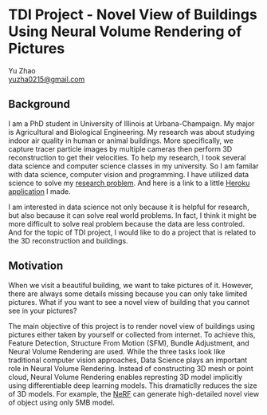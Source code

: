 # TDI Project - Novel View of Buildings Using Neural Volume Rendering of Pictures
Yu Zhao  
yuzha0215@gmail.com

## Background
I am a PhD student in University of Illinois at Urbana-Champaign. My major is Agricultural and Biological Engineering. 
My research was about studying indoor air quality in human or animal buildings. 
More specifically, we capture tracer particle images by multiple cameras then perform 3D reconstruction to get their velocities.
To help my research, I took several data science and computer science classes in my university. 
So I am familar with data science, computer vision and programming. I have utilized data science to solve my [research problem](https://yuzhao0215.github.io/ds_portfolio/projects/project1.html).
And here is a link to a little [Heroku application](https://yuzhao0215.github.io/ds_portfolio/projects/project2.html) I made. 

I am interested in data science not only because it is helpful for research, but also because it can solve real world problems.
In fact, I think it might be more difficult to solve real problem because the data are less controled.
And for the topic of TDI project, I would like to do a project that is related to the 3D reconstruction and buildings. 

## Motivation
When we visit a beautiful building, we want to take pictures of it. However, there are always some details missing because you can only take limited pictures. What if you want to see a novel view of  building that you cannot see in your pictures?

The main objective of this project is to render novel view of buildings using pictures either taken by yourself or collected from internet. To achieve this, Feature Detection, Structure From Motion (SFM), Bundle Adjustment, and Neural Volume Rendering are used. While the three tasks look like traditional computer vision approaches, Data Science plays an important role in Neural Volume Rendering. Instead of constructing 3D mesh or point cloud, Neural Volume Rendering enables represting 3D model implicitly using differentiable deep learning models. This dramaticlly reduces the size of 3D models. For example, the [NeRF](https://www.matthewtancik.com/nerf) can generate high-detailed novel view of object using only 5MB model.
